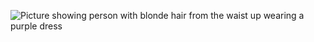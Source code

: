 ![Picture showing person with blonde hair from the waist up wearing a purple dress](https://drive.google.com/file/d/1-EDSbrT2xCFnchkRdLDV90FvK9YcMayh/view?usp=drivesdk)
